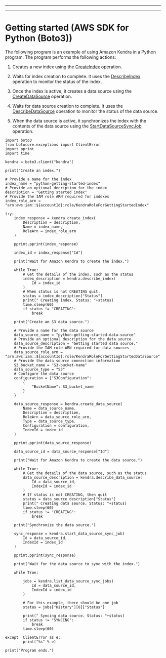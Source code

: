 --------

--------

# Getting started \(AWS SDK for Python \(Boto3\)\)<a name="gs-python"></a>

The following program is an example of using Amazon Kendra in a Python program\. The program performs the following actions:

1. Creates a new index using the [CreateIndex](API_CreateIndex.md) operation\.

1. Waits for index creation to complete\. It uses the [DescribeIndex](API_DescribeIndex.md) operation to monitor the status of the index\.

1. Once the index is active, it creates a data source using the [CreateDataSource](API_CreateDataSource.md) operation\.

1. Waits for data source creation to complete\. It uses the [DescribeDataSource](API_DescribeDataSource.md) operation to monitor the status of the data source\.

1. When the data source is active, it synchronizes the index with the contents of the data source using the [StartDataSourceSyncJob](API_StartDataSourceSyncJob.md) operation\.

```
import boto3
from botocore.exceptions import ClientError
import pprint
import time

kendra = boto3.client("kendra")

print("Create an index.")

# Provide a name for the index
index_name = "python-getting-started-index"
# Provide an optional decription for the index
description = "Getting started index"
# Provide the IAM role ARN required for indexes
index_role_arn = "arn:aws:iam::${accountId}:role/KendraRoleForGettingStartedIndex"

try:
    index_response = kendra.create_index(
        Description = description,
        Name = index_name,
        RoleArn = index_role_arn
    )

    pprint.pprint(index_response)

    index_id = index_response["Id"]

    print("Wait for Amazon Kendra to create the index.")

    while True:
        # Get the details of the index, such as the status
        index_description = kendra.describe_index(
            Id = index_id
        )
        # When status is not CREATING quit.
        status = index_description["Status"]
        print(" Creating index. Status: "+status)
        time.sleep(60)
        if status != "CREATING":
            break

    print("Create an S3 data source.")
    
    # Provide a name for the data source
    data_source_name = "python-getting-started-data-source"
    # Provide an optional description for the data source
    data_source_description = "Getting started data source."
    # Provide the IAM role ARN required for data sources
    data_source_role_arn = "arn:aws:iam::${accountId}:role/KendraRoleForGettingStartedDataSource"
    # Provide the data source connection information 
    S3_bucket_name = "S3-bucket-name"
    data_source_type = "S3"
    # Configure the data source
    configuration = {"S3Configuration":
        {
            "BucketName": S3_bucket_name
        }
    }

    data_source_response = kendra.create_data_source(
        Name = data_source_name,
        Description = description,
        RoleArn = data_source_role_arn,
        Type = data_source_type,
        Configuration = configuration,
        IndexId = index_id
    )

    pprint.pprint(data_source_response)

    data_source_id = data_source_response["Id"]

    print("Wait for Amazon Kendra to create the data source.")

    while True:
        # Get the details of the data source, such as the status
        data_source_description = kendra.describe_data_source(
            Id = data_source_id,
            IndexId = index_id
        )
        # If status is not CREATING, then quit
        status = data_source_description["Status"]
        print(" Creating data source. Status: "+status)
        time.sleep(60)
        if status != "CREATING":
            break

    print("Synchronize the data source.")

    sync_response = kendra.start_data_source_sync_job(
        Id = data_source_id,
        IndexId = index_id
    )

    pprint.pprint(sync_response)

    print("Wait for the data source to sync with the index.")

    while True:

        jobs = kendra.list_data_source_sync_jobs(
            Id = data_source_id,
            IndexId = index_id
        )

        # For this example, there should be one job
        status = jobs["History"][0]["Status"]

        print(" Syncing data source. Status: "+status)
        if status != "SYNCING":
            break
        time.sleep(60)

except  ClientError as e:
        print("%s" % e)

print("Program ends.")
```